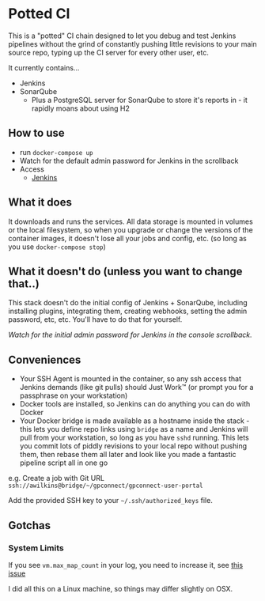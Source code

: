 # Potted CI

This is a "potted" CI chain designed to let you debug and test Jenkins pipelines without the
grind of constantly pushing little revisions to your main source repo, typing up the CI server
for every other user, etc.

It currently contains...

* Jenkins
* SonarQube
  * Plus a PostgreSQL server for SonarQube to store it's reports in - it rapidly moans about using H2

## How to use

* run `docker-compose up`
* Watch for the default admin password for Jenkins in the scrollback
* Access
  * [Jenkins](http://localhost:8080)

## What it does

It downloads and runs the services. All data storage is mounted in volumes or the local filesystem,
so when you upgrade or change the versions of the container images, it doesn't lose all your jobs
and config, etc. (so long as you use `docker-compose stop`)

## What it doesn't do (unless you want to change that..)

This stack doesn't do the initial config of Jenkins + SonarQube, including installing plugins,
integrating them, creating webhooks, setting the admin password, etc, etc. You'll have to do that
for yourself.

*Watch for the initial admin password for Jenkins in the console scrollback.*

## Conveniences

* Your SSH Agent is mounted in the container, so any ssh access that Jenkins demands (like git pulls)
  should Just Work™ (or prompt you for a passphrase on your workstation)
* Docker tools are installed, so Jenkins can do anything you can do with Docker
* Your Docker bridge is made available as a hostname inside the stack - this lets you define repo
  links using `bridge` as a name and Jenkins will pull from your workstation, so long as you have
  `sshd` running. This lets you commit lots of piddly revisions to your local repo without pushing
  them, then rebase them all later and look like you made a fantastic pipeline script all in one go

e.g. Create a job with Git URL ```ssh://awilkins@bridge/~/gpconnect/gpconnect-user-portal```

Add the provided SSH key to your `~/.ssh/authorized_keys` file.

## Gotchas

### System Limits

If you see `vm.max_map_count` in your log, you need to increase it, see [this issue](https://github.com/SonarSource/docker-sonarqube/issues/282)

I did all this on a Linux machine, so things may differ slightly on OSX.

